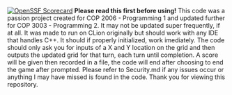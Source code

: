 [![OpenSSF Scorecard](https://api.securityscorecards.dev/projects/github.com/Tangerine-C/CSweeper/badge)](https://securityscorecards.dev/viewer/?uri=github.com/Tangerine-C/CSweeper) **Please read this first before using!**
This code was a passion project created for COP 2006 - Programming 1 and updated further for COP 3003 - Programming 2. It may not be updated super frequently, if at all. It was made to run on CLion originally but should work with any IDE that handles C++. It should if properly initialized, work imediately. The code should only ask you for inputs of a X and Y location on the grid and then outputs the updated grid for that turn, each turn until completion. A score will be given then recorded in a file, the code will end after choosing to end the game after prompted. Please refer to Security.md if any issues occur or anything I may have missed is found in the code. Thank you for viewing this repository.
